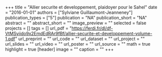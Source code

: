 +++
title = "Allier securite et developpement, plaidoyer pour le Sahel"
date = "2016-01-01"
authors = ["Sylviane Guillaumont-Jeanneney"]
publication_types = ["5"]
publication = "NA"
publication_short = "NA"
abstract = ""
abstract_short = ""
image_preview = ""
selected = false
projects = []
tags = []
url_pdf = "https://ferdi.fr/dl/df-VtMSyiido9x2EmdEdRAr9fBf/allier-securite-et-developpement-volume-1.pdf"
url_preprint = ""
url_code = ""
url_dataset = ""
url_project = ""
url_slides = ""
url_video = ""
url_poster = ""
url_source = ""
math = true
highlight = true
[header]
image = ""
caption = ""
+++
